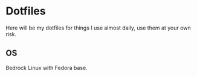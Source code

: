 # Dotfiles

Here will be my dotfiles for things I use almost daily, use them at your own risk.

## OS

Bedrock Linux with Fedora base.
